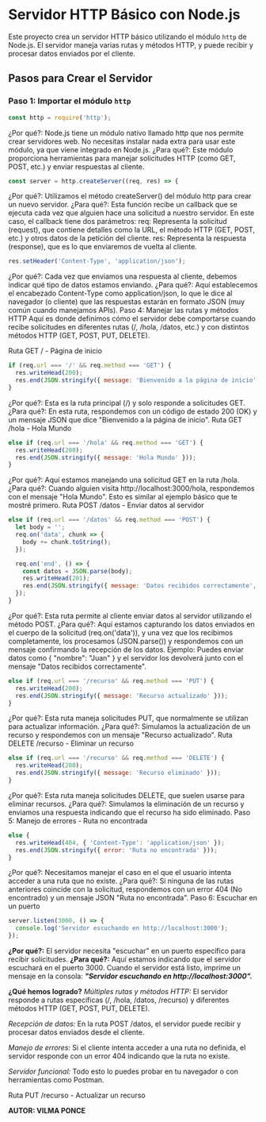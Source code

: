 # Servidor HTTP Básico con Node.js

Este proyecto crea un servidor HTTP básico utilizando el módulo `http` de Node.js. El servidor maneja varias rutas y métodos HTTP, y puede recibir y procesar datos enviados por el cliente.

## Pasos para Crear el Servidor

### Paso 1: Importar el módulo `http`

```javascript
const http = require('http');
```

¿Por qué?: Node.js tiene un módulo nativo llamado http que nos permite crear servidores web. No necesitas instalar nada extra para usar este módulo, ya que viene integrado en Node.js.
¿Para qué?: Este módulo proporciona herramientas para manejar solicitudes HTTP (como GET, POST, etc.) y enviar respuestas al cliente.

```javascript
const server = http.createServer((req, res) => {
```

¿Por qué?: Utilizamos el método createServer() del módulo http para crear un nuevo servidor.
¿Para qué?: Esta función recibe un callback que se ejecuta cada vez que alguien hace una solicitud a nuestro servidor. En este caso, el callback tiene dos parámetros:
req: Representa la solicitud (request), que contiene detalles como la URL, el método HTTP (GET, POST, etc.) y otros datos de la petición del cliente.
res: Representa la respuesta (response), que es lo que enviaremos de vuelta al cliente.

```javascript
res.setHeader('Content-Type', 'application/json');
```
¿Por qué?: Cada vez que enviamos una respuesta al cliente, debemos indicar qué tipo de datos estamos enviando.
¿Para qué?: Aquí establecemos el encabezado Content-Type como application/json, lo que le dice al navegador (o cliente) que las respuestas estarán en formato JSON (muy común cuando manejamos APIs).
Paso 4: Manejar las rutas y métodos HTTP
Aquí es donde definimos cómo el servidor debe comportarse cuando recibe solicitudes en diferentes rutas (/, /hola, /datos, etc.) y con distintos métodos HTTP (GET, POST, PUT, DELETE).

Ruta GET / - Página de inicio
```javascript
if (req.url === '/' && req.method === 'GET') {
  res.writeHead(200);
  res.end(JSON.stringify({ message: 'Bienvenido a la página de inicio' }));
}
```
¿Por qué?: Esta es la ruta principal (/) y solo responde a solicitudes GET.
¿Para qué?: En esta ruta, respondemos con un código de estado 200 (OK) y un mensaje JSON que dice "Bienvenido a la página de inicio".
Ruta GET /hola - Hola Mundo

```javascript
else if (req.url === '/hola' && req.method === 'GET') {
  res.writeHead(200);
  res.end(JSON.stringify({ message: 'Hola Mundo' }));
}
```
¿Por qué?: Aquí estamos manejando una solicitud GET en la ruta /hola.
¿Para qué?: Cuando alguien visita http://localhost:3000/hola, respondemos con el mensaje "Hola Mundo". Esto es similar al ejemplo básico que te mostré primero.
Ruta POST /datos - Enviar datos al servidor
```javascript
else if (req.url === '/datos' && req.method === 'POST') {
  let body = '';
  req.on('data', chunk => {
    body += chunk.toString();
  });

  req.on('end', () => {
    const datos = JSON.parse(body);
    res.writeHead(201);
    res.end(JSON.stringify({ message: 'Datos recibidos correctamente', datos }));
  });
}
```
¿Por qué?: Esta ruta permite al cliente enviar datos al servidor utilizando el método POST.
¿Para qué?: Aquí estamos capturando los datos enviados en el cuerpo de la solicitud (req.on('data')), y una vez que los recibimos completamente, los procesamos (JSON.parse()) y respondemos con un mensaje confirmando la recepción de los datos.
Ejemplo: Puedes enviar datos como { "nombre": "Juan" } y el servidor los devolverá junto con el mensaje "Datos recibidos correctamente".

```javascript
else if (req.url === '/recurso' && req.method === 'PUT') {
  res.writeHead(200);
  res.end(JSON.stringify({ message: 'Recurso actualizado' }));
}
```
¿Por qué?: Esta ruta maneja solicitudes PUT, que normalmente se utilizan para actualizar información.
¿Para qué?: Simulamos la actualización de un recurso y respondemos con un mensaje "Recurso actualizado".
Ruta DELETE /recurso - Eliminar un recurso
```javascript
else if (req.url === '/recurso' && req.method === 'DELETE') {
  res.writeHead(200);
  res.end(JSON.stringify({ message: 'Recurso eliminado' }));
}
```
¿Por qué?: Esta ruta maneja solicitudes DELETE, que suelen usarse para eliminar recursos.
¿Para qué?: Simulamos la eliminación de un recurso y enviamos una respuesta indicando que el recurso ha sido eliminado.
Paso 5: Manejo de errores - Ruta no encontrada
```javascript
else {
  res.writeHead(404, { 'Content-Type': 'application/json' });
  res.end(JSON.stringify({ error: 'Ruta no encontrada' }));
}
```
¿Por qué?: Necesitamos manejar el caso en el que el usuario intenta acceder a una ruta que no existe.
¿Para qué?: Si ninguna de las rutas anteriores coincide con la solicitud, respondemos con un error 404 (No encontrado) y un mensaje JSON "Ruta no encontrada".
Paso 6: Escuchar en un puerto
```javascript
server.listen(3000, () => {
  console.log('Servidor escuchando en http://localhost:3000');
});
```
**¿Por qué?:** El servidor necesita "escuchar" en un puerto específico para recibir solicitudes.
**¿Para qué?:** Aquí estamos indicando que el servidor escuchará en el puerto 3000. Cuando el servidor está listo, imprime un mensaje en la consola: ***"Servidor escuchando en http://localhost:3000".***

**¿Qué hemos logrado?**
*Múltiples rutas y métodos HTTP:* El servidor responde a rutas específicas (/, /hola, /datos, /recurso) y diferentes métodos HTTP (GET, POST, PUT, DELETE).

*Recepción de datos:* En la ruta POST /datos, el servidor puede recibir y procesar datos enviados desde el cliente.

*Manejo de errores:* Si el cliente intenta acceder a una ruta no definida, el servidor responde con un error 404 indicando que la ruta no existe.

*Servidor funcional:* Todo esto lo puedes probar en tu navegador o con herramientas como Postman.

Ruta PUT /recurso - Actualizar un recurso

****AUTOR: VILMA PONCE****
